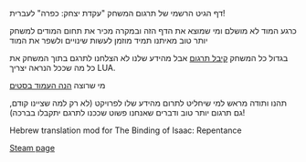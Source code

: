 דף הגיט הרשמי של תרגום המשחק "עקדת יצחק: כפרה" לעברית!

כרגע המוד לא מושלם ומי שמוצא את הדף הזה ובמקרה מכיר את תחום המודים למשחק יותר טוב מאיתנו תמיד מוזמן לעשות שינויים ולשפר את המוד

בגדול כל המשחק [קיבל תרגום](https://docs.google.com/document/d/1DPyvOUjAchk5JIwnRo4MUArvyAsRidT9hWMDhbiaJd8/edit) אבל מהידע שלנו לא הצלחנו לתרגם בתוך המשחק את כל מה שככל הנראה יצריך LUA.

מי שרוצה [הנה העמוד בסטים](https://steamcommunity.com/sharedfiles/filedetails/?id=2834781865)

תהנו ותודה מראש למי שיחליט לתרום מהידע שלו לפרויקט (לא רק למה שציינו קודם, גם תרגום יותר טוב ודברים שאנחנו פשוט שככנו לתרגם יתקבלו בברכה)!

Hebrew translation mod for The Binding of Isaac: Repentance

[Steam page](https://steamcommunity.com/sharedfiles/filedetails/?id=2834781865)
